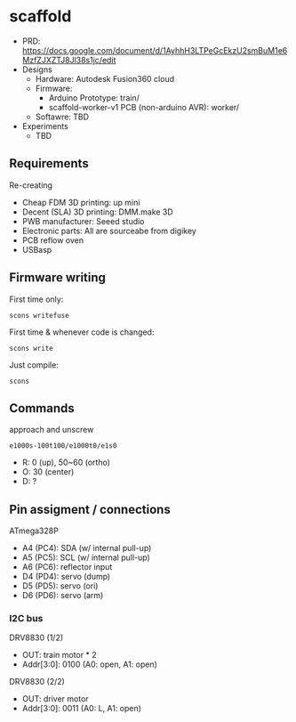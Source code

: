 # scaffold

* PRD: https://docs.google.com/document/d/1AyhhH3LTPeGcEkzU2smBuM1e6MzfZJXZTJ8Jl38s1jc/edit
* Designs
  * Hardware: Autodesk Fusion360 cloud
  * Firmware:
    * Arduino Prototype: train/
    * scaffold-worker-v1 PCB (non-arduino AVR): worker/
  * Softawre: TBD
* Experiments
  * TBD

## Requirements

Re-creating

* Cheap FDM 3D printing: up mini
* Decent (SLA) 3D printing: DMM.make 3D
* PWB manufacturer: Seeed studio
* Electronic parts: All are sourceabe from digikey
* PCB reflow oven
* USBasp

## Firmware writing

First time only:
```
scons writefuse
```

First time & whenever code is changed:
```
scons write
```

Just compile:
```
scons
```


## Commands

approach and unscrew
```
e1000s-100t100/e1000t0/e1s0
```

* R: 0 (up), 50~60 (ortho)
* O: 30 (center)
* D: ?

## Pin assigment / connections
ATmega328P

* A4 (PC4): SDA (w/ internal pull-up)
* A5 (PC5): SCL (w/ internal pull-up)
* A6 (PC6): reflector input
* D4 (PD4): servo (dump)
* D5 (PD5): servo (ori)
* D6 (PD6): servo (arm)

### I2C bus
DRV8830 (1/2)

* OUT: train motor * 2
* Addr[3:0]: 0100 (A0: open, A1: open)


DRV8830 (2/2)

* OUT: driver motor
* Addr[3:0]: 0011 (A0: L, A1: open)

